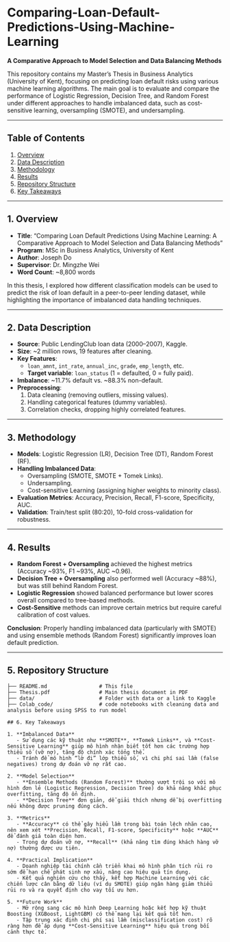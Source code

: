 # Comparing-Loan-Default-Predictions-Using-Machine-Learning
**A Comparative Approach to Model Selection and Data Balancing Methods**

This repository contains my Master’s Thesis in Business Analytics (University of Kent), focusing on predicting loan default risks using various machine learning algorithms. The main goal is to evaluate and compare the performance of Logistic Regression, Decision Tree, and Random Forest under different approaches to handle imbalanced data, such as cost-sensitive learning, oversampling (SMOTE), and undersampling.

---

## Table of Contents
1. [Overview](#1-overview)  
2. [Data Description](#2-data-description)  
3. [Methodology](#3-methodology)  
4. [Results](#4-results)  
5. [Repository Structure](#5-repository-structure)  
6. [Key Takeaways](#6-key-takeaways) 
---

## 1. Overview
- **Title**: “Comparing Loan Default Predictions Using Machine Learning: A Comparative Approach to Model Selection and Data Balancing Methods”  
- **Program**: MSc in Business Analytics, University of Kent  
- **Author**: Joseph Do  
- **Supervisor**: Dr. Mingzhe Wei  
- **Word Count**: ~8,800 words  

In this thesis, I explored how different classification models can be used to predict the risk of loan default in a peer-to-peer lending dataset, while highlighting the importance of imbalanced data handling techniques.

---

## 2. Data Description
- **Source**: Public LendingClub loan data (2000–2007), Kaggle.  
- **Size**: ~2 million rows, 19 features after cleaning.  
- **Key Features**:
  - `loan_amnt`, `int_rate`, `annual_inc`, `grade`, `emp_length`, etc.  
  - **Target variable**: `loan_status` (1 = defaulted, 0 = fully paid).  
- **Imbalance**: ~11.7% default vs. ~88.3% non-default.  
- **Preprocessing**:
  1. Data cleaning (removing outliers, missing values).  
  2. Handling categorical features (dummy variables).  
  3. Correlation checks, dropping highly correlated features.  

---

## 3. Methodology
- **Models**: Logistic Regression (LR), Decision Tree (DT), Random Forest (RF).  
- **Handling Imbalanced Data**:  
  - Oversampling (SMOTE, SMOTE + Tomek Links).  
  - Undersampling.  
  - Cost-sensitive Learning (assigning higher weights to minority class).  
- **Evaluation Metrics**: Accuracy, Precision, Recall, F1-score, Specificity, AUC.  
- **Validation**: Train/test split (80:20), 10-fold cross-validation for robustness.

---

## 4. Results
- **Random Forest + Oversampling** achieved the highest metrics (Accuracy ~93%, F1 ~93%, AUC ~0.96).  
- **Decision Tree + Oversampling** also performed well (Accuracy ~88%), but was still behind Random Forest.  
- **Logistic Regression** showed balanced performance but lower scores overall compared to tree-based methods.  
- **Cost-Sensitive** methods can improve certain metrics but require careful calibration of cost values.

**Conclusion**: Properly handling imbalanced data (particularly with SMOTE) and using ensemble methods (Random Forest) significantly improves loan default prediction.

---

## 5. Repository Structure
```plaintext
├── README.md                 # This file
├── Thesis.pdf                # Main thesis document in PDF
├── data/                     # Folder with data or a link to Kaggle
├── Colab_code/               # code notebooks with cleaning data and analysis before using SPSS to run model

## 6. Key Takeaways

1. **Imbalanced Data**  
   - Sử dụng các kỹ thuật như **SMOTE**, **Tomek Links**, và **Cost-Sensitive Learning** giúp mô hình nhận biết tốt hơn các trường hợp thiểu số (vỡ nợ), tăng độ chính xác tổng thể.  
   - Tránh để mô hình “lờ đi” lớp thiểu số, vì chi phí sai lầm (false negatives) trong dự đoán vỡ nợ rất cao.

2. **Model Selection**  
   - **Ensemble Methods (Random Forest)** thường vượt trội so với mô hình đơn lẻ (Logistic Regression, Decision Tree) do khả năng khắc phục overfitting, tăng độ ổn định.  
   - **Decision Tree** đơn giản, dễ giải thích nhưng dễ bị overfitting nếu không được pruning đúng cách.

3. **Metrics**  
   - **Accuracy** có thể gây hiểu lầm trong bài toán lệch nhãn cao, nên xem xét **Precision, Recall, F1-score, Specificity** hoặc **AUC** để đánh giá toàn diện hơn.  
   - Trong dự đoán vỡ nợ, **Recall** (khả năng tìm đúng khách hàng vỡ nợ) thường được ưu tiên.

4. **Practical Implication**  
   - Doanh nghiệp tài chính cần triển khai mô hình phân tích rủi ro sớm để hạn chế phát sinh nợ xấu, nâng cao hiệu quả tín dụng.  
   - Kết quả nghiên cứu cho thấy, kết hợp Machine Learning với các chiến lược cân bằng dữ liệu (ví dụ SMOTE) giúp ngân hàng giảm thiểu rủi ro và ra quyết định cho vay tối ưu hơn.

5. **Future Work**  
   - Mở rộng sang các mô hình Deep Learning hoặc kết hợp kỹ thuật Boosting (XGBoost, LightGBM) có thể mang lại kết quả tốt hơn.  
   - Tập trung xác định chi phí sai lầm (misclassification cost) rõ ràng hơn để áp dụng **Cost-Sensitive Learning** hiệu quả trong bối cảnh thực tế.
